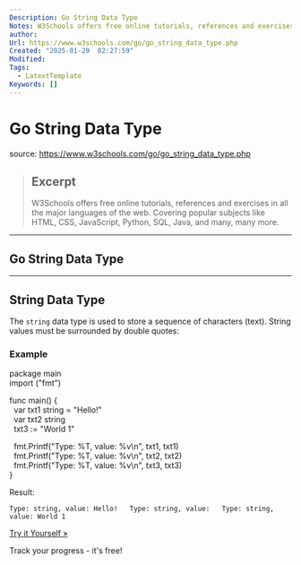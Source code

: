```yaml
---
Description: Go String Data Type
Notes: W3Schools offers free online tutorials, references and exercises in all the major languages of the web. Covering popular subjects like HTML, CSS, JavaScript, Python, SQL, Java, and many, many more.
author: 
Url: https://www.w3schools.com/go/go_string_data_type.php
Created: "2025-01-29  02:27:59"
Modified: 
Tags:
  - LatextTemplate
Keywords: []
---
```


# Go String Data Type

source: https://www.w3schools.com/go/go_string_data_type.php

> ## Excerpt
> W3Schools offers free online tutorials, references and exercises in all the major languages of the web. Covering popular subjects like HTML, CSS, JavaScript, Python, SQL, Java, and many, many more.

---
## Go String Data Type

___

## String Data Type

The `string` data type is used to store a sequence of characters (text). String values must be surrounded by double quotes:

### Example

package main  
import ("fmt")  
  
func main() {  
  var txt1 string = "Hello!"  
  var txt2 string  
  txt3 := "World 1"  
  
  fmt.Printf("Type: %T, value: %v\\n", txt1, txt1)  
  fmt.Printf("Type: %T, value: %v\\n", txt2, txt2)  
  fmt.Printf("Type: %T, value: %v\\n", txt3, txt3)  
}

Result:

`Type: string, value: Hello!   Type: string, value:   Type: string, value: World 1   `

[Try it Yourself »](https://www.w3schools.com/go/trygo.php?filename=demo_data_types_string1)

  

Track your progress - it's free!
